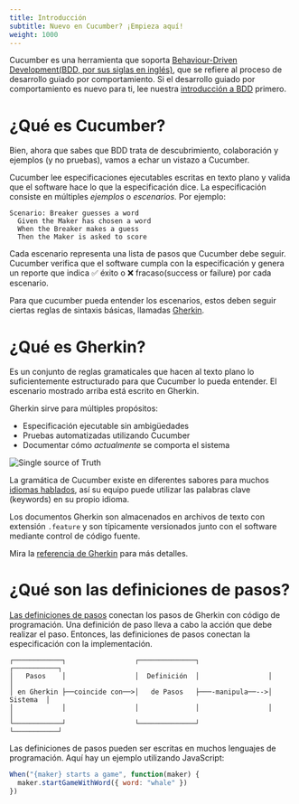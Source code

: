 ```yaml
---
title: Introducción
subtitle: Nuevo en Cucumber? ¡Empieza aquí!
weight: 1000
---
```

Cucumber es una herramienta que soporta [Behaviour-Driven Development(BDD, por sus siglas en inglés)](/docs/bdd), que se refiere al proceso de desarrollo guiado por comportamiento.
Si el desarrollo guiado por comportamiento es nuevo para ti, lee nuestra [introducción a BDD](/docs/bdd) primero.

# ¿Qué es Cucumber?
Bien, ahora que sabes que BDD trata de descubrimiento, colaboración y ejemplos
(y no pruebas), vamos a echar un vistazo a Cucumber.

Cucumber lee especificaciones ejecutables escritas en texto plano y valida
que el software hace lo que la especificación dice. La especificación
consiste en múltiples *ejemplos* o *escenarios*. Por ejemplo:

```gherkin
Scenario: Breaker guesses a word
  Given the Maker has chosen a word
  When the Breaker makes a guess
  Then the Maker is asked to score
```

Cada escenario representa una lista de pasos que Cucumber debe seguir. Cucumber
verifica que el software cumpla con la especificación y genera un
reporte que indica  ✅ éxito o ❌ fracaso(success or failure) por cada escenario.

Para que cucumber pueda entender los escenarios, estos deben seguir ciertas
reglas de sintaxis básicas, llamadas [Gherkin](/docs/gherkin/).

# ¿Qué es Gherkin?

Es un conjunto de reglas gramaticales que hacen al texto plano lo suficientemente estructurado
para que Cucumber lo pueda entender. El escenario mostrado arriba está escrito en Gherkin.

Gherkin sirve para múltiples propósitos:

- Especificación ejecutable sin ambigüedades
- Pruebas automatizadas utilizando Cucumber
- Documentar cómo *actualmente* se comporta el sistema

![Single source of Truth](/img/single-source-of-truth-256x256.png)

La gramática de Cucumber existe en diferentes sabores para muchos [idiomas hablados](/docs/gherkin/reference#spoken-languages),
así su equipo puede utilizar las palabras clave (keywords) en su propio idioma.

Los documentos Gherkin son almacenados en archivos de texto con extensión `.feature` y son típicamente
versionados junto con el software mediante control de código fuente.

Mira la [referencia de Gherkin](/docs/gherkin) para más detalles.

# ¿Qué son las definiciones de pasos?

[Las definiciones de pasos](/docs/cucumber/step-definitions) conectan los pasos de Gherkin
con código de programación. Una definición de paso lleva a cabo la acción que debe
realizar el paso. Entonces, las definiciones de pasos conectan la especificación
con la implementación.

```
┌────────────┐                 ┌──────────────┐                 ┌───────────┐
│   Pasos    │                 │  Definición  │                 │           │
│ en Gherkin ├──coincide con──>│   de Pasos   ├───-manipula──-->│  Sistema  │
│            │                 │              │                 │           │
└────────────┘                 └──────────────┘                 └───────────┘
```

Las definiciones de pasos pueden ser escritas en muchos lenguajes de programación.
Aquí hay un ejemplo utilizando JavaScript:

```javascript
When("{maker} starts a game", function(maker) {
  maker.startGameWithWord({ word: "whale" })
})
```
